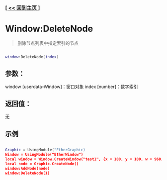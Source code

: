 ### [[ << 回到主页 ]](README.md)

# Window:DeleteNode

> 删除节点列表中指定索引的节点

```lua

window:DeleteNode(index)

```

## 参数：

window [userdata-Window]：窗口对象
index [number]：数字索引

## 返回值：

无

## 示例
```lua

Graphic = UsingModule("EtherGraphic)
Window = UsingModule("EtherWindow")
local window = Window.CreateWindow("test1", {x = 100, y = 100, w = 960, h = 640}, {})
local node = Graphic.CreateNode()
window:AddNode(node)
window:DeleteNode(1)

```